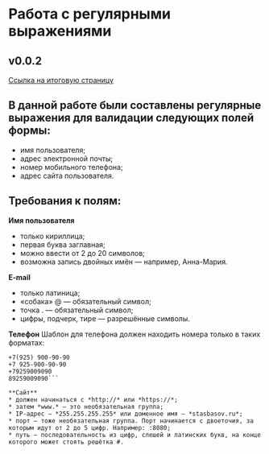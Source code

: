 # Работа с регулярными выражениями
## v0.0.2

[Ссылка на итоговую страницу](https://lenkaptichka.github.io/sprint10/)

## В данной работе были составлены регулярные выражения для валидации следующих полей формы:
- имя пользователя;
- адрес электронной почты;
- номер мобильного телефона;
- адрес сайта пользователя.

## Требования к полям:
**Имя пользователя**
* только кириллица;
* первая буква заглавная;
* можно ввести от 2 до 20 символов;
* возможна запись двойных имён — например, Анна-Мария.

**E-mail**
* только латиница;
* «собака» @ — обязательный символ;
* точка . — обязательный символ;
* цифры, подчерк, тире — разрешённые символы.

**Телефон**
Шаблон для телефона должен находить номера только в таких форматах:
```+7(925)900-90-90
+7(925) 900-90-90
+7 925-900-90-90
+79259009090
89259009090```

**Сайт**
* должен начинаться с *http://* или *https://*;
* затем *www.* — это необязательная группа;
* IP-адрес — *255.255.255.255* или доменное имя — *stasbasov.ru*;
* порт — тоже необязательная группа. Порт начинается с двоеточия, за которым идут от 2 до 5 цифр. Например: :8080;
* путь — последовательность из цифр, слешей и латинских букв, на конце которого может стоять решётка #.
